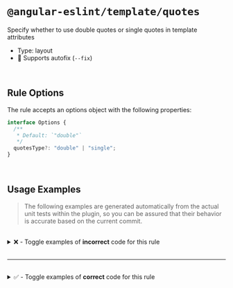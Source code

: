 <!--

  DO NOT EDIT.

  This markdown file was autogenerated using a mixture of the following files as the source of truth for its data:
  - ../../src/rules/quotes.ts
  - ../../tests/rules/quotes/cases.ts

  In order to update this file, it is therefore those files which need to be updated, as well as potentially the generator script:
  - ../../../../tools/scripts/generate-rule-docs.ts

-->

<br>

# `@angular-eslint/template/quotes`

Specify whether to use double quotes or single quotes in template attributes

- Type: layout
- 🔧 Supports autofix (`--fix`)

<br>

## Rule Options

The rule accepts an options object with the following properties:

```ts
interface Options {
  /**
   * Default: `"double"`
   */
  quotesType?: "double" | "single";
}

```

<br>

## Usage Examples

> The following examples are generated automatically from the actual unit tests within the plugin, so you can be assured that their behavior is accurate based on the current commit.

<br>

<details>
<summary>❌ - Toggle examples of <strong>incorrect</strong> code for this rule</summary>

<br>

#### Default Config

```json
{
  "rules": {
    "@angular-eslint/template/quotes": [
      "error"
    ]
  }
}
```

<br>

#### ❌ Invalid Code

```html
<div class='my-class'></div>
           ~~~~~~~~~~
```

<br>

---

<br>

#### Default Config

```json
{
  "rules": {
    "@angular-eslint/template/quotes": [
      "error"
    ]
  }
}
```

<br>

#### ❌ Invalid Code

```html
<my-component [input]='myInput'></my-component>
                      ~~~~~~~~~
```

<br>

---

<br>

#### Default Config

```json
{
  "rules": {
    "@angular-eslint/template/quotes": [
      "error"
    ]
  }
}
```

<br>

#### ❌ Invalid Code

```html
<my-component (output)='myFunc()'></my-component>
                       ~~~~~~~~~~
```

<br>

---

<br>

#### Custom Config

```json
{
  "rules": {
    "@angular-eslint/template/quotes": [
      "error",
      {
        "quotesType": "single"
      }
    ]
  }
}
```

<br>

#### ❌ Invalid Code

```html
<div class="my-class"></div>
           ~~~~~~~~~~
```

<br>

---

<br>

#### Custom Config

```json
{
  "rules": {
    "@angular-eslint/template/quotes": [
      "error",
      {
        "quotesType": "single"
      }
    ]
  }
}
```

<br>

#### ❌ Invalid Code

```html
<my-component [input]="myInput"></my-component>
                      ~~~~~~~~~
```

<br>

---

<br>

#### Custom Config

```json
{
  "rules": {
    "@angular-eslint/template/quotes": [
      "error",
      {
        "quotesType": "single"
      }
    ]
  }
}
```

<br>

#### ❌ Invalid Code

```html
<my-component (output)="myFunc()"></my-component>
                       ~~~~~~~~~~
```

</details>

<br>

---

<br>

<details>
<summary>✅ - Toggle examples of <strong>correct</strong> code for this rule</summary>

<br>

#### Default Config

```json
{
  "rules": {
    "@angular-eslint/template/quotes": [
      "error"
    ]
  }
}
```

<br>

#### ✅ Valid Code

```html
<div class="my-class"></div>
```

<br>

---

<br>

#### Default Config

```json
{
  "rules": {
    "@angular-eslint/template/quotes": [
      "error"
    ]
  }
}
```

<br>

#### ✅ Valid Code

```html
<my-component [input]="myInput"></my-component>
```

<br>

---

<br>

#### Default Config

```json
{
  "rules": {
    "@angular-eslint/template/quotes": [
      "error"
    ]
  }
}
```

<br>

#### ✅ Valid Code

```html
<my-component (output)="myFunc()"></my-component>
```

<br>

---

<br>

#### Custom Config

```json
{
  "rules": {
    "@angular-eslint/template/quotes": [
      "error",
      {
        "quotesType": "single"
      }
    ]
  }
}
```

<br>

#### ✅ Valid Code

```html
<div class='my-class'></div>
```

<br>

---

<br>

#### Custom Config

```json
{
  "rules": {
    "@angular-eslint/template/quotes": [
      "error",
      {
        "quotesType": "single"
      }
    ]
  }
}
```

<br>

#### ✅ Valid Code

```html
<my-component [input]='myInput'></my-component>
```

<br>

---

<br>

#### Custom Config

```json
{
  "rules": {
    "@angular-eslint/template/quotes": [
      "error",
      {
        "quotesType": "single"
      }
    ]
  }
}
```

<br>

#### ✅ Valid Code

```html
<my-component (output)='myFunc()'></my-component>
```

</details>

<br>
